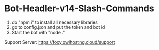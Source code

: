 # Bot-Headler-v14-Slash-Commands
1) do "npm i" to install all necessary libraries
2) go to config.json and put the token and bot id
3) Start the bot with "node ."


Support Server: https://foxy.owlhosting.cloud/support
